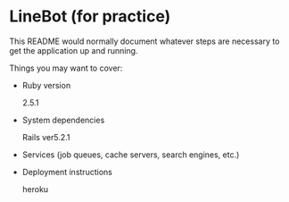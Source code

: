 # LineBot (for practice)

This README would normally document whatever steps are necessary to get the
application up and running.

Things you may want to cover:

* Ruby version

  2.5.1

* System dependencies

  Rails ver5.2.1

* Services (job queues, cache servers, search engines, etc.)

* Deployment instructions

   heroku
